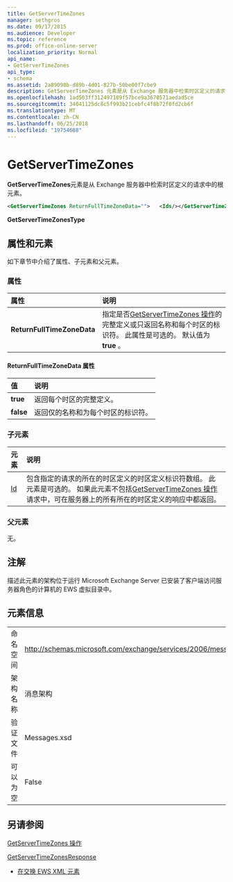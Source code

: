 ```yaml
---
title: GetServerTimeZones
manager: sethgros
ms.date: 09/17/2015
ms.audience: Developer
ms.topic: reference
ms.prod: office-online-server
localization_priority: Normal
api_name:
- GetServerTimeZones
api_type:
- schema
ms.assetid: 2a89098b-d89b-4d01-827b-50be00f7cbe9
description: GetServerTimeZones 元素是从 Exchange 服务器中检索时区定义的请求中的根元素。
ms.openlocfilehash: 1ad503ff312497189f57bce9a3670571aedad5ce
ms.sourcegitcommit: 34041125dc8c5f993b21cebfc4f8b72f0fd2cb6f
ms.translationtype: MT
ms.contentlocale: zh-CN
ms.lasthandoff: 06/25/2018
ms.locfileid: "19754688"
---
```

# <a name="getservertimezones"></a>GetServerTimeZones

**GetServerTimeZones**元素是从 Exchange 服务器中检索时区定义的请求中的根元素。 
  
```xml
<GetServerTimeZones ReturnFullTimeZoneData="">   <Ids/></GetServerTimeZones>
```

 **GetServerTimeZonesType**
## <a name="attributes-and-elements"></a>属性和元素

如下章节中介绍了属性、子元素和父元素。
  
### <a name="attributes"></a>属性

|**属性**|**说明**|
|:-----|:-----|
|**ReturnFullTimeZoneData** <br/> |指定是否[GetServerTimeZones 操作](getservertimezones-operation.md)的完整定义或只返回名称和每个时区的标识符。 此属性是可选的。 默认值为 **true** 。  <br/> |
   
#### <a name="returnfulltimezonedata-attribute"></a>ReturnFullTimeZoneData 属性

|**值**|**说明**|
|:-----|:-----|
|**true** <br/> |返回每个时区的完整定义。  <br/> |
|**false** <br/> |返回仅的名称和为每个时区的标识符。  <br/> |
   
### <a name="child-elements"></a>子元素

|**元素**|**说明**|
|:-----|:-----|
|[Id](ids.md) <br/> |包含指定的请求的所在的时区定义的时区定义标识符数组。 此元素是可选的。 如果此元素不包括[GetServerTimeZones 操作](getservertimezones-operation.md)请求中，可在服务器上的所有所在的时区定义的响应中都返回。  <br/> |
   
### <a name="parent-elements"></a>父元素

无。
  
## <a name="remarks"></a>注解

描述此元素的架构位于运行 Microsoft Exchange Server 已安装了客户端访问服务器角色的计算机的 EWS 虚拟目录中。
  
## <a name="element-information"></a>元素信息

|||
|:-----|:-----|
|命名空间  <br/> |http://schemas.microsoft.com/exchange/services/2006/messages  <br/> |
|架构名称  <br/> |消息架构  <br/> |
|验证文件  <br/> |Messages.xsd  <br/> |
|可以为空  <br/> |False  <br/> |
   
## <a name="see-also"></a>另请参阅



[GetServerTimeZones 操作](getservertimezones-operation.md)
  
[GetServerTimeZonesResponse](getservertimezonesresponse.md)


- [在交换 EWS XML 元素](ews-xml-elements-in-exchange.md)

